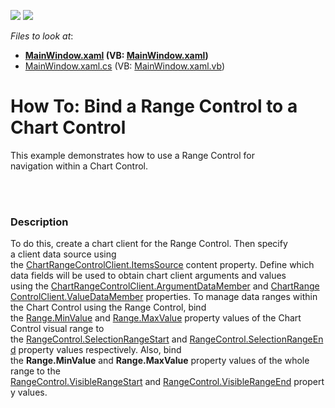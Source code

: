 <!-- default badges list -->
[![](https://img.shields.io/badge/Open_in_DevExpress_Support_Center-FF7200?style=flat-square&logo=DevExpress&logoColor=white)](https://supportcenter.devexpress.com/ticket/details/T397808)
[![](https://img.shields.io/badge/📖_How_to_use_DevExpress_Examples-e9f6fc?style=flat-square)](https://docs.devexpress.com/GeneralInformation/403183)
<!-- default badges end -->
<!-- default file list -->
*Files to look at*:

* **[MainWindow.xaml](./CS/GoldPrices/MainWindow.xaml) (VB: [MainWindow.xaml](./VB/GoldPrices/MainWindow.xaml))**
* [MainWindow.xaml.cs](./CS/GoldPrices/MainWindow.xaml.cs) (VB: [MainWindow.xaml.vb](./VB/GoldPrices/MainWindow.xaml.vb))
<!-- default file list end -->
# How To: Bind a Range Control to a Chart Control 


<p>This example demonstrates how to use a Range Control for navigation within a Chart Control.</p>
<p><br><br></p>


<h3>Description</h3>

<p>To do this, create a chart client for the Range Control. Then specify a&nbsp;client&nbsp;data source using the&nbsp;<a href="https://documentation.devexpress.com/#WPF/DevExpressXpfChartsRangeControlClientChartRangeControlClient_ItemsSourcetopic">ChartRangeControlClient.ItemsSource</a>&nbsp;content&nbsp;property. Define which data fields will be used to obtain chart client arguments and values using&nbsp;the&nbsp;<a href="https://documentation.devexpress.com/#WPF/DevExpressXpfChartsRangeControlClientChartRangeControlClient_ArgumentDataMembertopic">ChartRangeControlClient.ArgumentDataMember</a>&nbsp;and&nbsp;<a href="https://documentation.devexpress.com/#WPF/DevExpressXpfChartsRangeControlClientChartRangeControlClient_ValueDataMembertopic">ChartRangeControlClient.ValueDataMember</a>&nbsp;properties. To manage data ranges within the Chart Control using the Range Control, bind the&nbsp;<a href="https://documentation.devexpress.com/#WPF/DevExpressXpfChartsRange_MinValuetopic">Range.MinValue</a>&nbsp;and&nbsp;<a href="https://documentation.devexpress.com/#WPF/DevExpressXpfChartsRange_MaxValuetopic">Range.MaxValue</a>&nbsp;property values of the Chart Control visual range to the&nbsp;<a href="https://documentation.devexpress.com/#WPF/DevExpressXpfEditorsRangeControlRangeControl_SelectionRangeStarttopic">RangeControl.SelectionRangeStart</a>&nbsp;and&nbsp;<a href="https://documentation.devexpress.com/#WPF/DevExpressXpfEditorsRangeControlRangeControl_SelectionRangeEndtopic">RangeControl.SelectionRangeEnd</a>&nbsp;property values respectively. Also, bind the&nbsp;<strong>Range.MinValue</strong>&nbsp;and&nbsp;<strong>Range.MaxValue</strong>&nbsp;property values of the whole range to the <a href="https://documentation.devexpress.com/#WPF/DevExpressXpfEditorsRangeControlRangeControl_VisibleRangeStarttopic">RangeControl.VisibleRangeStart</a>&nbsp;and&nbsp;<a href="https://documentation.devexpress.com/#WPF/DevExpressXpfEditorsRangeControlRangeControl_VisibleRangeEndtopic">RangeControl.VisibleRangeEnd</a>&nbsp;property values.</p>

<br/>


